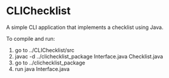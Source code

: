 # CLIChecklist
A simple CLI application that implements a checklist using Java.

To compile and run:
1. go to ../CLIChecklist/src
2. javac -d ../clichecklist_package Interface.java Checklist.java
3. go to ../clichecklist_package
4. run java Interface.java